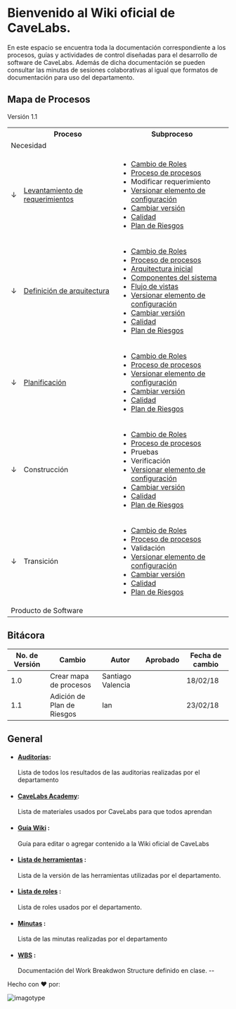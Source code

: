 # Bienvenido al Wiki oficial de CaveLabs.
En este espacio se encuentra toda la documentación correspondiente a los procesos, guías y actividades de control diseñadas para el desarrollo de software de CaveLabs. Además de dicha documentación se pueden consultar las minutas de sesiones colaborativas al igual que formatos de documentación para uso del departamento.

## Mapa de Procesos
Versión 1.1


<table>
  <tr>
    <th></th>
    <th>Proceso</th>
    <th>Subproceso</th>
  </tr>
  <tr>
    <td colspan="3">Necesidad</td>
  </tr>
  <tr>
    <td>↓</td>
    <td><a href="https://github.com/CaveLabs-1/Wiki/blob/master/Requerimientos/Procesos/Levantamiento%20de%20Requerimientos.md">Levantamiento de requerimientos</a></td>
    <td>
      <ul>
        <li><a href="https://github.com/CaveLabs-1/Wiki/blob/master/ProcesoRoles.md">Cambio de Roles</a></li>
        <li><a href="https://github.com/CaveLabs-1/Wiki/blob/master/Procesos.md">Proceso de procesos</a></li>
        <li>Modificar requerimiento</li>
        <li><a href="https://github.com/CaveLabs-1/Wiki/blob/master/Configuracion/Procesos/Proceso%20Versionar.md">Versionar elemento de configuración</a></li>
        <li><a href="https://github.com/CaveLabs-1/Wiki/blob/master/Configuracion/Procesos/Proceso%20Cambios.md">Cambiar versión</a></li>
        <li><a href="https://github.com/CaveLabs-1/Wiki/blob/Calidad/Calidad/NormasCalidad.md">Calidad</li>
        <li><a href="https://github.com/CaveLabs-1/Wiki/blob/Riesgos/Procesos/Plan_de_Riesgos.md">Plan de Riesgos</li>
      </ul>
    </td>
  </tr>
  <tr>
    <td>↓</td>
    <td><a href="https://github.com/CaveLabs-1/Wiki/blob/master/Arquitectura/Procesos/Proceso%20para%20definir%20arquitectura%20general.md">Definición de arquitectura</a></td>
    <td>
      <ul>
        <li><a href="https://github.com/CaveLabs-1/Wiki/blob/master/ProcesoRoles.md">Cambio de Roles</a></li>
         <li><a href="https://github.com/CaveLabs-1/Wiki/blob/master/Procesos.md">Proceso de procesos</a></li>
          <li><a href="https://github.com/CaveLabs-1/Wiki/blob/master/Arquitectura/Procesos/Definici%C3%B3n%20de%20Arquitectura%20Inicial.md">Arquitectura inicial</a></li>
          <li><a href="https://github.com/CaveLabs-1/Wiki/blob/master/Arquitectura/Procesos/Definici%C3%B3n%20de%20Componentes%20del%20Sistema.md">Componentes del sistema</a></li>
          <li><a href="https://github.com/CaveLabs-1/Wiki/blob/master/Arquitectura/Procesos/Definici%C3%B3n%20de%20Flujo%20de%20Vistas.md">Flujo de vistas</a></li>
          <li><a href="https://github.com/CaveLabs-1/Wiki/blob/master/Configuracion/Procesos/Proceso%20Versionar.md">Versionar elemento de configuración</a></li>
          <li><a href="https://github.com/CaveLabs-1/Wiki/blob/master/Configuracion/Procesos/Proceso%20Cambios.md">Cambiar versión</a></li>
          <li><a href="https://github.com/CaveLabs-1/Wiki/blob/Calidad/Calidad/NormasCalidad.md">Calidad</li>
          <li><a href="https://github.com/CaveLabs-1/Wiki/blob/Riesgos/Procesos/Plan_de_Riesgos.md">Plan de Riesgos</li>
        </ul>
    </td>
  </tr>
  <tr>
    <td>↓</td>
    <td><a href="https://github.com/CaveLabs-1/Wiki/blob/master/Planificacion/Procesos/Planificacion.md">Planificación</a></td>
    <td>
      <ul>
        <li><a href="https://github.com/CaveLabs-1/Wiki/blob/master/ProcesoRoles.md">Cambio de Roles</a></li>
        <li><a href="https://github.com/CaveLabs-1/Wiki/blob/master/Procesos.md">Proceso de procesos</a></li>
        <li><a href="https://github.com/CaveLabs-1/Wiki/blob/master/Configuracion/Procesos/Proceso%20Versionar.md">Versionar elemento de configuración</a></li>
        <li><a href="https://github.com/CaveLabs-1/Wiki/blob/master/Configuracion/Procesos/Proceso%20Cambios.md">Cambiar versión</a></li>
        <li><a href="https://github.com/CaveLabs-1/Wiki/blob/Calidad/Calidad/NormasCalidad.md">Calidad</li>
        <li><a href="https://github.com/CaveLabs-1/Wiki/blob/Riesgos/Procesos/Plan_de_Riesgos.md">Plan de Riesgos</li>
      </ul>
    </td>
  </tr>
  <tr>
    <td>↓</td>
    <td>Construcción</td>
    <td>
      <ul>
        <li><a href="https://github.com/CaveLabs-1/Wiki/blob/master/ProcesoRoles.md">Cambio de Roles</a></li>
        <li><a href="https://github.com/CaveLabs-1/Wiki/blob/master/Procesos.md">Proceso de procesos</a></li>
        <li>Pruebas</li>
        <li>Verificación</li>
        <li><a href="https://github.com/CaveLabs-1/Wiki/blob/master/Configuracion/Procesos/Proceso%20Versionar.md">Versionar elemento de configuración</a></li>
        <li><a href="https://github.com/CaveLabs-1/Wiki/blob/master/Configuracion/Procesos/Proceso%20Cambios.md">Cambiar versión</a></li>
        <li><a href="https://github.com/CaveLabs-1/Wiki/blob/Calidad/Calidad/NormasCalidad.md">Calidad</li>
        <li><a href="https://github.com/CaveLabs-1/Wiki/blob/Riesgos/Procesos/Plan_de_Riesgos.md">Plan de Riesgos</li>
      </ul>
    </td>
  </tr>
  <tr>
    <td>↓</td>
    <td>Transición</td>
    <td>
      <ul>
        <li><a href="https://github.com/CaveLabs-1/Wiki/blob/master/ProcesoRoles.md">Cambio de Roles</a></li>
        <li><a href="https://github.com/CaveLabs-1/Wiki/blob/master/Procesos.md">Proceso de procesos</a></li>
        <li>Validación</li>
        <li><a href="https://github.com/CaveLabs-1/Wiki/blob/master/Configuracion/Procesos/Proceso%20Versionar.md">Versionar elemento de configuración</a></li>
        <li><a href="https://github.com/CaveLabs-1/Wiki/blob/master/Configuracion/Procesos/Proceso%20Cambios.md">Cambiar versión</a></li>
        <li><a href="https://github.com/CaveLabs-1/Wiki/blob/Calidad/Calidad/NormasCalidad.md">Calidad</li>
        <li><a href="https://github.com/CaveLabs-1/Wiki/blob/Riesgos/Procesos/Plan_de_Riesgos.md">Plan de Riesgos</li>
      </ul>
    </td>
  </tr>
  <tr>
    <td colspan="3">Producto de Software</td>
  </tr>
</table>

## Bitácora
No. de Versión | Cambio | Autor | Aprobado | Fecha de cambio
------------|------|-------------|-----------|-----------
1.0 | Crear mapa de procesos| Santiago Valencia| | 18/02/18|
1.1 | Adición de Plan de Riesgos | Ian  | | 23/02/18 |



  ## General
  * #### [Auditorías](https://github.com/CaveLabs-1/Wiki/blob/master/Auditorias.md):
    Lista de todos los resultados de las auditorias realizadas por el departamento
  * #### [CaveLabs Academy](https://github.com/CaveLabs-1/Wiki/blob/master/Academy.md):
    Lista de materiales usados por CaveLabs para que todos aprendan
  * #### [Guía Wiki](https://github.com/CaveLabs-1/Wiki/blob/master/Guia%20Wiki.md) :
    Guía para editar o agregar contenido a la Wiki oficial de CaveLabs
  * #### [Lista de herramientas](https://github.com/CaveLabs-1/Wiki/blob/master/Configuracion/Versiones%20Herramientas.md) :
    Lista de la versión de las herramientas utilizadas por el departamento.
  * #### [Lista de roles](https://github.com/CaveLabs-1/Wiki/blob/master/Configuracion/Version%20Roles.md) :
    Lista de roles usados por el departamento.
  * #### [Minutas](https://github.com/CaveLabs-1/Wiki/blob/master/Minutas.md) :
    Lista de las minutas realizadas por el departamento
  * #### [WBS](https://github.com/CaveLabs-1/Wiki/blob/master/WBS.md) :
    Documentación del Work Breakdwon Structure definido en clase.
--


Hecho con ❤️ por:


![imagotype](https://i.imgur.com/YELoIPs.png)

